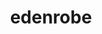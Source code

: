 ---
title: "edenrobe"
url: /karachi/edenrobe-saima-paari-mall-kda-sch-2-h-d-14-b-sharah-e-sher-shah-suri-karachi-block-b-north-nazimabad-town/
shop: clothes
---